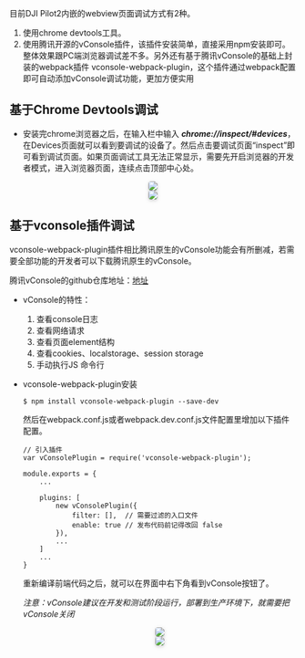 目前DJI Pilot2内嵌的webview页面调试方式有2种。

1. 使用chrome devtools工具。
2. 使用腾讯开源的vConsole插件，该插件安装简单，直接采用npm安装即可。整体效果跟PC端浏览器调试差不多。另外还有基于腾讯vConsole的基础上封装的webpack插件 vconsole-webpack-plugin，这个插件通过webpack配置即可自动添加vConsole调试功能，更加方便实用

## 基于Chrome Devtools调试

- 安装完chrome浏览器之后，在输入栏中输入  ***chrome://inspect/#devices***， 在Devices页面就可以看到要调试的设备了。然后点击要调试页面“inspect”即可看到调试页面。如果页面调试工具无法正常显示，需要先开启浏览器的开发者模式，进入浏览器页面，连续点击顶部中心处。

<center>    <img style="border-radius: 0.3125em;    box-shadow: 0 2px 4px 0 rgba(34,36,38,.12),0 2px 10px 0 rgba(34,36,38,.08);"     src="https://terra-1-g.djicdn.com/84f990b0bbd145e6a3930de0c55d3b2b/admin/doc/15f81e14-b22d-4821-8ae0-6fdf18774091.png">    <br>     </center>

<center>    <img style="border-radius: 0.3125em;    box-shadow: 0 2px 4px 0 rgba(34,36,38,.12),0 2px 10px 0 rgba(34,36,38,.08);"     src="https://terra-1-g.djicdn.com/84f990b0bbd145e6a3930de0c55d3b2b/admin/doc/c4b007b2-e3a4-46e1-afdd-43f318168b53.png">    <br>     </center>





## 基于vconsole插件调试

vconsole-webpack-plugin插件相比腾讯原生的vConsole功能会有所删减，若需要全部功能的开发者可以下载腾讯原生的vConsole。

腾讯vConsole的github仓库地址：[地址](https://github.com/Tencent/vConsole)

- vConsole的特性：

  1. 查看console日志
  2. 查看网络请求
  3. 查看页面element结构
  4. 查看cookies、localstorage、session storage
  5. 手动执行JS 命令行

- vconsole-webpack-plugin安装

  `$ npm install vconsole-webpack-plugin --save-dev`

  然后在webpack.conf.js或者webpack.dev.conf.js文件配置里增加以下插件配置。

  ```
  // 引入插件
  var vConsolePlugin = require('vconsole-webpack-plugin'); 
  
  module.exports = {
      ...
  
      plugins: [
          new vConsolePlugin({
              filter: [],  // 需要过滤的入口文件
              enable: true // 发布代码前记得改回 false
          }),
          ...
      ]
      ...
  }
  ```

  重新编译前端代码之后，就可以在界面中右下角看到vConsole按钮了。

  *注意：vConsole建议在开发和测试阶段运行，部署到生产环境下，就需要把vConsole关闭*

  <center>    <img style="border-radius: 0.3125em;    box-shadow: 0 2px 4px 0 rgba(34,36,38,.12),0 2px 10px 0 rgba(34,36,38,.08);"     src="https://terra-1-g.djicdn.com/84f990b0bbd145e6a3930de0c55d3b2b/admin/doc/84443bbe-f6a3-48c9-99e9-1d94e156df27.png">    <br>     </center>
  
  <center>    <img style="border-radius: 0.3125em;    box-shadow: 0 2px 4px 0 rgba(34,36,38,.12),0 2px 10px 0 rgba(34,36,38,.08);"     src="https://terra-1-g.djicdn.com/84f990b0bbd145e6a3930de0c55d3b2b/admin/doc/f1665027-4dbd-4f76-9859-5d219a32e347.png">    <br>     </center>
